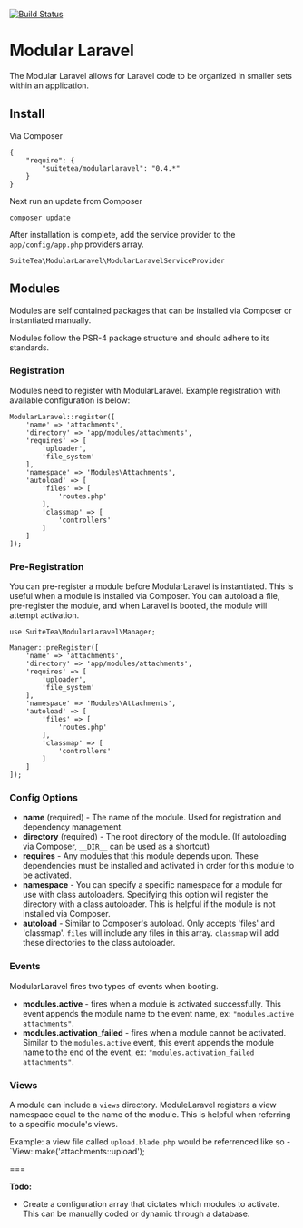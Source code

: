 [![Build Status](https://travis-ci.org/SuiteTea/ModularLaravel.svg?branch=develop)](https://travis-ci.org/SuiteTea/ModularLaravel)

# Modular Laravel

The Modular Laravel allows for Laravel code to be organized in smaller sets within an application.

## Install

Via Composer

	{
    	"require": {
        	"suitetea/modularlaravel": "0.4.*"
    	}
	}
	
Next run an update from Composer

	composer update
	
After installation is complete, add the service provider to the `app/config/app.php` providers array.

	SuiteTea\ModularLaravel\ModularLaravelServiceProvider

## Modules

Modules are self contained packages that can be installed via Composer or instantiated manually.

Modules follow the PSR-4 package structure and should adhere to its standards.

### Registration

Modules need to register with ModularLaravel. Example registration with available configuration is below:

```
ModularLaravel::register([
	'name' => 'attachments',
	'directory' => 'app/modules/attachments',
	'requires' => [
		'uploader',
		'file_system'
	],
	'namespace' => 'Modules\Attachments',
    'autoload' => [
        'files' => [
            'routes.php'
        ],
        'classmap' => [
            'controllers'
        ]
    ]
]);
```

### Pre-Registration

You can pre-register a module before ModularLaravel is instantiated. This is useful when a module is installed via Composer. You can autoload a file, pre-register the module, and when Laravel is booted, the module will attempt activation.

```
use SuiteTea\ModularLaravel\Manager;

Manager::preRegister([
	'name' => 'attachments',
	'directory' => 'app/modules/attachments',
	'requires' => [
		'uploader',
		'file_system'
	],
	'namespace' => 'Modules\Attachments',
    'autoload' => [
        'files' => [
            'routes.php'
        ],
        'classmap' => [
            'controllers'
        ]
    ]
]);
```

### Config Options

- **name** (required) - The name of the module. Used for registration and dependency management.
- **directory** (required) - The root directory of the module. (If autoloading via Composer, `__DIR__` can be used as a shortcut)
- **requires** - Any modules that this module depends upon. These dependencies must be installed and activated in order for this module to be activated.
- **namespace** - You can specify a specific namespace for a module for use with class autoloaders. Specifying this option will register the directory with a class autoloader. This is helpful if the module is not installed via Composer.
- **autoload** - Similar to Composer's autoload. Only accepts 'files' and 'classmap'. `files` will include any files in this array. `classmap` will add these directories to the class autoloader.

### Events

ModularLaravel fires two types of events when booting. 

- **modules.active** - fires when a module is activated successfully. This event appends the module name to the event name, ex: `"modules.active attachments"`.
- **modules.activation_failed** - fires when a module cannot be activated. Similar to the `modules.active` event, this event appends the module name to the end of the event, ex: `"modules.activation_failed attachments"`.

### Views

A module can include a `views` directory. ModuleLaravel registers a view namespace equal to the name of the module. This is helpful when referring to a specific module's views. 

Example: a view file called `upload.blade.php` would be referrenced like so - `View::make('attachments::upload');

===

**Todo:**

- Create a configuration array that dictates which modules to activate. This can be manually coded or dynamic through a database.
